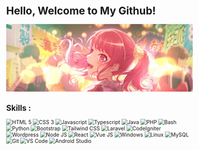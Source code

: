 # Hello, Welcome to My Github!

<!-- ![Night Sky](https://source.unsplash.com/1366x384?night-sky) -->
![Anime Girl](img/Aya-Maruyama-When-You-Turn-Around.jpg)

## Skills :

<img src="https://cdn.jsdelivr.net/gh/devicons/devicon/icons/html5/html5-original.svg" alt="HTML 5" height="40"> <img src="https://cdn.jsdelivr.net/gh/devicons/devicon/icons/css3/css3-original.svg" alt="CSS 3" height="40"> <img src="https://cdn.jsdelivr.net/gh/devicons/devicon/icons/javascript/javascript-original.svg" alt="Javascript" height="40"> <img src="https://cdn.jsdelivr.net/gh/devicons/devicon/icons/typescript/typescript-original.svg" alt="Typescript" height="40"> <img src="https://cdn.jsdelivr.net/gh/devicons/devicon/icons/java/java-original.svg" alt="Java" height="40"> <img src="https://cdn.jsdelivr.net/gh/devicons/devicon/icons/php/php-original.svg" alt="PHP" height="40"> <img src="https://cdn.jsdelivr.net/gh/devicons/devicon/icons/bash/bash-original.svg" alt="Bash" height="40"> <!-- <img src="https://cdn.jsdelivr.net/gh/devicons/devicon/icons/kotlin/kotlin-original.svg" alt="Kotlin" height="40"> --> <img src="https://cdn.jsdelivr.net/gh/devicons/devicon/icons/python/python-original.svg" alt="Python" height="40"> <img src="https://cdn.jsdelivr.net/gh/devicons/devicon/icons/bootstrap/bootstrap-original.svg" alt="Bootstrap" height="40"> <img src="https://cdn.jsdelivr.net/gh/devicons/devicon/icons/tailwindcss/tailwindcss-plain.svg" alt="Tailwind CSS" height="40"> <!-- <img src="https://cdn.jsdelivr.net/gh/devicons/devicon/icons/jquery/jquery-original.svg" alt="jQuery" height="40"> --> <img src="https://cdn.jsdelivr.net/gh/devicons/devicon/icons/laravel/laravel-plain.svg" alt="Laravel" height="40"> <img src="https://cdn.jsdelivr.net/gh/devicons/devicon/icons/codeigniter/codeigniter-plain.svg" alt="CodeIgniter" height="40"> <img src="https://cdn.jsdelivr.net/gh/devicons/devicon/icons/wordpress/wordpress-plain.svg" alt="Wordpress" height="40"> <img src="https://cdn.jsdelivr.net/gh/devicons/devicon/icons/nodejs/nodejs-original.svg" alt="Node JS" height="40"> <!-- <img src="https://cdn.jsdelivr.net/gh/devicons/devicon/icons/angularjs/angularjs-original.svg" alt="Angular JS" height="40"> --> <img src="https://cdn.jsdelivr.net/gh/devicons/devicon/icons/react/react-original.svg" alt="React" height="40"> <img src="https://cdn.jsdelivr.net/gh/devicons/devicon/icons/vuejs/vuejs-original.svg" alt="Vue JS" height="40"> <img src="https://cdn.jsdelivr.net/gh/devicons/devicon/icons/windows8/windows8-original.svg" alt="Windows" height="40"> <img src="https://cdn.jsdelivr.net/gh/devicons/devicon/icons/linux/linux-original.svg" alt="Linux" height="40"> <img src="https://cdn.jsdelivr.net/gh/devicons/devicon/icons/mysql/mysql-original.svg" alt="MySQL" height="40"> <img src="https://cdn.jsdelivr.net/gh/devicons/devicon/icons/git/git-original.svg" alt="Git" height="40"> <img src="https://cdn.jsdelivr.net/gh/devicons/devicon/icons/vscode/vscode-original.svg" alt="VS Code" height="40"> <img src="https://cdn.jsdelivr.net/gh/devicons/devicon/icons/androidstudio/androidstudio-original.svg" alt="Android Studio" height="40"> <!-- <img src="https://cdn.jsdelivr.net/gh/devicons/devicon/icons/godot/godot-original.svg" alt="Godot" height="40"> -->